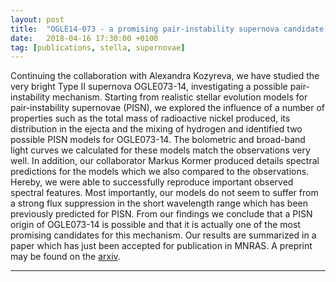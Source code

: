 ```yaml
---
layout: post
title:  "OGLE14-073 - a promising pair-instability supernova candidate (MNRAS paper)"
date:   2018-04-16 17:30:00 +0100
tag: [publications, stella, supernovae]
---
```


Continuing the collaboration with Alexandra Kozyreva, we have studied the very
bright Type II supernova OGLE073-14, investigating a possible pair-instability
mechanism. Starting from realistic stellar evolution models for
pair-instability supernovae (PISN), we explored the influence of a number of
properties such as the total mass of radioactive nickel produced, its
distribution in the ejecta and the mixing of hydrogen and identified two
possible PISN models for OGLE073-14. The bolometric and broad-band light curves
we calculated for these models match the observations very well. In addition,
our collaborator Markus Kormer produced details spectral predictions for the
models which we also compared to the observations. Hereby, we were able to
successfully reproduce important observed spectral features. Most importantly,
our models do not seem to suffer from a strong flux suppression in the short
wavelength range which has been previously predicted for PISN. From our
findings we conclude that a PISN origin of OGLE073-14 is possible and that it
is actually one of the most promising candidates for this mechanism. Our
results are summarized in a paper which has just been accepted for publication
in MNRAS. A preprint may be found on the [arxiv][kozyreva2018arxiv].

- - - 

[kozyreva2018arxiv]: https://arxiv.org/abs/1804.05791
